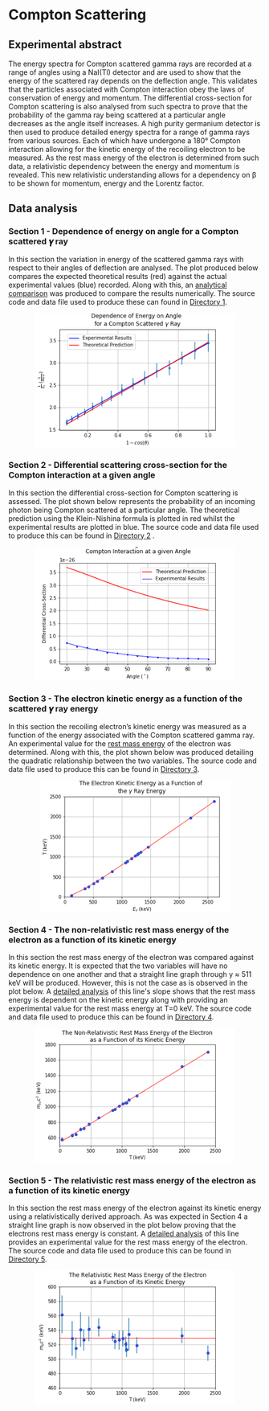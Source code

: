 # Compton Scattering
## Experimental abstract 
The energy spectra for Compton scattered gamma rays are recorded at a range of angles using a NaI(Tl) detector and are used to show that the energy of the scattered ray depends on the deflection angle. This validates that the particles associated with Compton interaction obey the laws of conservation of energy and momentum. The differential cross-section for Compton scattering is also analysed from such spectra to prove that the probability of the gamma ray being scattered at a particular angle decreases as the angle itself increases. A high purity germanium detector is then used to produce detailed energy spectra for a range of gamma rays from various sources. Each of which have undergone a 180° Compton interaction allowing for the kinetic energy of the recoiling electron to be measured. As the rest mass energy of the electron is determined from such data, a relativistic dependency between the energy and momentum is revealed. This new relativistic understanding allows for a dependency on β to be shown for momentum, energy and the Lorentz factor. 

## Data analysis

### Section 1 - Dependence of energy on angle for a Compton scattered 𝜸 ray
In this section the variation in energy of the scattered gamma rays with respect to their angles of deflection are analysed. The plot produced below compares the expected theoretical results (red) against the actual experimental values (blue) recorded. Along with this, an [analytical comparison](https://github.com/ruairibrady/Compton-Scattering/blob/master/Outputs/output1.1.PNG) was produced to compare the results numerically. The source code and data file used to produce these can found in [Directory 1](https://github.com/ruairibrady/Compton-Scattering/tree/master/1.%20Gamma%20Ray%20Energy%20vs%20Angle/).
<p align="center">
<img SRC="Outputs/output1.png" width= "400">  
</p>

### Section 2 - Differential scattering cross-section for the Compton interaction at a given angle
In this section the differential cross-section for Compton scattering is assessed. The plot shown below represents the probability of an incoming photon being Compton scattered at a particular angle. The theoretical prediction using the Klein-Nishina formula is plotted in red whilst the experimental results are plotted in blue. The source code and data file used to produce this can be found in [Directory 2](https://github.com/ruairibrady/Compton-Scattering/tree/master/2.%20Differential%20Cross%20Section%20vs%20Angle/) .
<p align="center">
<img SRC="Outputs/output2.png" width= "400">  
</p>

### Section 3 - The electron kinetic energy as a function of the scattered 𝜸 ray energy 
In this section the recoiling electron’s kinetic energy was measured as a function of the energy associated with the Compton scattered gamma ray. An experimental value for the [rest mass energy](https://github.com/ruairibrady/Compton-Scattering/blob/master/Outputs/output3.1.PNG/) of the electron was determined. Along with this, the plot shown below was produced detailing the quadratic relationship between the two variables. The source code and data file used to produce this can be found in [Directory 3](https://github.com/ruairibrady/Compton-Scattering/tree/master/3.%20Electron%20Energy%20vs%20Gamma%20Ray%20Energy/).
<p align="center">
<img SRC="Outputs/output3.png" width= "380">  
</p>

### Section 4 - The non-relativistic rest mass energy of the electron as a function of its kinetic energy
In this section the rest mass energy of the electron was compared against its kinetic energy. It is expected that the two variables will have no dependence on one another and that a straight line graph through y ≈ 511 keV will be produced. However, this is not the case as is observed in the plot below. A [detailed analysis](https://github.com/ruairibrady/Compton-Scattering/blob/master/Outputs/output4.1.PNG/) of this line's slope shows that the rest mass energy is dependent on the kinetic energy along with providing an experimental value for the rest mass energy at T=0 keV. The source code and data file used to produce this can be found in [Directory 4](https://github.com/ruairibrady/Compton-Scattering/tree/master/4.%20Electron%20NR%20RME%20vs%20Kinetic%20Energy/).
<p align="center">
<img SRC="Outputs/output4.png" width= "400">  
</p>

### Section 5 - The relativistic rest mass energy of the electron as a function of its kinetic energy
In this section the rest mass energy of the electron against its kinetic energy using a relativistically derived approach. As was expected in Section 4 a straight line graph is now observed in the plot below proving that the electrons rest mass energy is constant.  A [detailed analysis](https://github.com/ruairibrady/Compton-Scattering/blob/master/Outputs/output5.1.PNG/) of this line provides an experimental value for the rest mass energy of the electron. The source code and data file used to produce this can be found in [Directory 5](https://github.com/ruairibrady/Compton-Scattering/tree/master/5.%20Electron%20Rel%20RME%20vs%20Kinetic%20Energy/).
<p align="center">
<img SRC="Outputs/output5.png" width= "400">  
</p>
